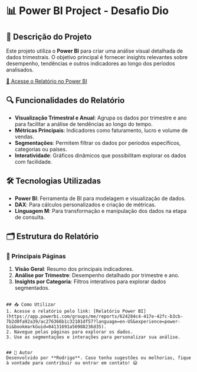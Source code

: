 # 📊 Power BI Project - Desafio Dio

## 📌 Descrição do Projeto
Este projeto utiliza o **Power BI** para criar uma análise visual detalhada de dados trimestrais. O objetivo principal é fornecer insights relevantes sobre desempenho, tendências e outros indicadores ao longo dos períodos analisados.

[🔗 Acesse o Relatório no Power BI](https://app.powerbi.com/groups/me/reports/624284c4-417e-42fc-b3cb-7b2d0fa92a39/ac276366b1c32101df57?language=en-US&experience=power-bi&bookmarkGuid=04131691a56988236d35)

## 🔍 Funcionalidades do Relatório
- **Visualização Trimestral e Anual**: Agrupa os dados por trimestre e ano para facilitar a análise de tendências ao longo do tempo.
- **Métricas Principais**: Indicadores como faturamento, lucro e volume de vendas.
- **Segmentações**: Permitem filtrar os dados por períodos específicos, categorias ou países.
- **Interatividade**: Gráficos dinâmicos que possibilitam explorar os dados com facilidade.

## 🛠 Tecnologias Utilizadas
- **Power BI**: Ferramenta de BI para modelagem e visualização de dados.
- **DAX**: Para cálculos personalizados e criação de métricas.
- **Linguagem M**: Para transformação e manipulação dos dados na etapa de consulta.

## 🗂 Estrutura do Relatório
### 🔹 Principais Páginas
1. **Visão Geral**: Resumo dos principais indicadores.
2. **Análise por Trimestre**: Desempenho detalhado por trimestre e ano.
3. **Insights por Categoria**: Filtros interativos para explorar dados segmentados.

  ```

## 📥 Como Utilizar
1. Acesse o relatório pelo link: [Relatório Power BI](https://app.powerbi.com/groups/me/reports/624284c4-417e-42fc-b3cb-7b2d0fa92a39/ac276366b1c32101df57?language=en-US&experience=power-bi&bookmarkGuid=04131691a56988236d35).
2. Navegue pelas páginas para explorar os dados.
3. Use as segmentações e interações para personalizar sua análise.


## 📌 Autor
Desenvolvido por **Rodrigo**. Caso tenha sugestões ou melhorias, fique à vontade para contribuir ou entrar em contato! 😃

